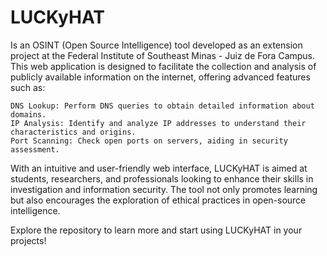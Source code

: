 # LUCKyHAT
Is an OSINT (Open Source Intelligence) tool developed as an extension project at the Federal Institute of Southeast Minas - Juiz de Fora Campus. This web application is designed to facilitate the collection and analysis of publicly available information on the internet, offering advanced features such as:

    DNS Lookup: Perform DNS queries to obtain detailed information about domains.
    IP Analysis: Identify and analyze IP addresses to understand their characteristics and origins.
    Port Scanning: Check open ports on servers, aiding in security assessment.

With an intuitive and user-friendly web interface, LUCKyHAT is aimed at students, researchers, and professionals looking to enhance their skills in investigation and information security. The tool not only promotes learning but also encourages the exploration of ethical practices in open-source intelligence.

Explore the repository to learn more and start using LUCKyHAT in your projects!

